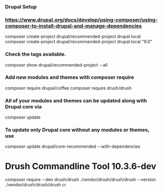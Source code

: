 ### Drupal Setup

### https://www.drupal.org/docs/develop/using-composer/using-composer-to-install-drupal-and-manage-dependencies
composer create-project drupal/recommended-project drupal.local
composer create-project drupal/recommended-project drupal.local "9.0"

### Check the tags available.
composer show drupal/recommended-project --all

### Add new modules and themes with composer require
composer require drupal/coffee
composer require drush/drush

### All of your modules and themes can be updated along with Drupal core via
composer update

### To update only Drupal core without any modules or themes, use
composer update drupal/core-recommended --with-dependencies

# Drush Commandline Tool 10.3.6-dev
composer require --dev drush/drush
./vendor/drush/drush/drush --version
./vendor/drush/drush/drush cr

